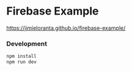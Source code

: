 # Firebase Example

https://jimieloranta.github.io/firebase-example/

### Development

```sh
npm install
npm run dev
```
